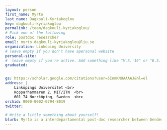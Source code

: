 ```yaml
---
layout: person
first_name: Myrto
last_name: Dagkouli-Kyriakoglou
key: dagkouli-kyriakoglou
permalink: /team/dagkouli-kyriakoglou/
# Pick one of the following
role: postdoc researcher
email: myrto.dagkouli-kyriakoglou@liu.se
organization: Linköping University
# leave empty if you don't have apersonal website
personal-site: 
#  leave empty if you're active. Add something like "M.S.'16" or "B.S.'17" if you got a degree while with the Vis Collective. Add "N" if you left before you got a degree.
graduated:


gs: https://scholar.google.com/citations?user=5InmKNUAAAAJ&hl=el
address: |
    Linköpings Universitet <br>
    Kopparhammaren 2, MIT/ITN  <br>
    601 74 Norrköping, Sweden  <br>
orchid: 0000-0002-0794-8019 
twitter: 

# Write a little something about yourself!
blurb: Myrto is a interdepartamental post-doc researcher between Gender Studies (Tema G) and MIT at Linköping University, Sweden. She is human geographer with a background in urban and housing studies. Her current research in the field of STS and data visualization regards the exploration of astrovisualizations through the lens of critical cartography and geography.
---
```

